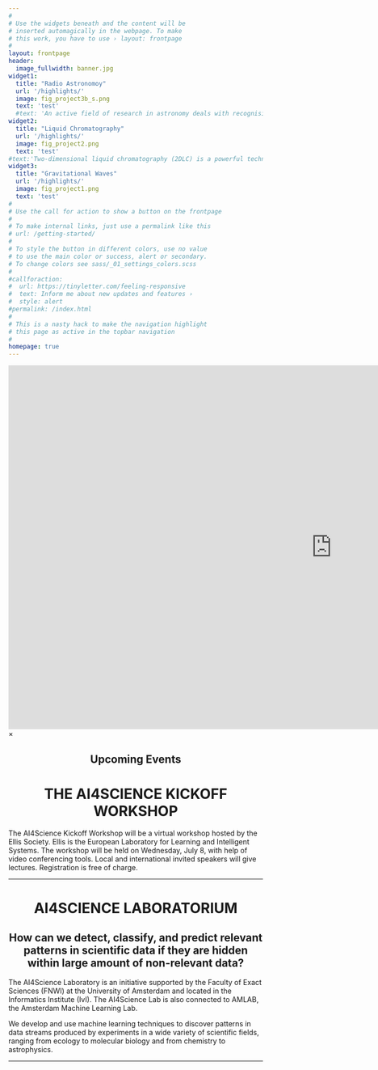 ```yaml
---
#
# Use the widgets beneath and the content will be
# inserted automagically in the webpage. To make
# this work, you have to use › layout: frontpage
#
layout: frontpage
header:
  image_fullwidth: banner.jpg
widget1:
  title: "Radio Astronomoy"
  url: '/highlights/'
  image: fig_project3b_s.png
  text: 'test'
  #text: 'An active field of research in astronomy deals with recognising rare features in data streams from space obervations in (almost) real time. This challenging task arises from the massive imaging surveys of the sky carried our at a wide range of wavelengths (optical, radio, X-ray). The purpose is no longer just to find objects that are there all or most of the time, but also to spot so-called ‘transient’ objects that appear only fleetingly.'
widget2:
  title: "Liquid Chromatography"
  url: '/highlights/'
  image: fig_project2.png
  text: 'test'  
#text:'Two-dimensional liquid chromatography (2DLC) is a powerful technique to separate and detect trace molecular compounds in complex samples such as food contaminants, industrial production streams, urine, or blood, to name but a few examples. However, successful implementation requires time-consuming experiment-specific optimization of many parameters. Machine learning can aid with data-analysis and the acceleration of optimization.'  
widget3:
  title: "Gravitational Waves"
  url: '/highlights/'
  image: fig_project1.png
  text: 'test'
#
# Use the call for action to show a button on the frontpage
#
# To make internal links, just use a permalink like this
# url: /getting-started/
#
# To style the button in different colors, use no value
# to use the main color or success, alert or secondary.
# To change colors see sass/_01_settings_colors.scss
#
#callforaction:
#  url: https://tinyletter.com/feeling-responsive
#  text: Inform me about new updates and features ›
#  style: alert
#permalink: /index.html
#
# This is a nasty hack to make the navigation highlight
# this page as active in the topbar navigation
#
homepage: true
---
```


<div id="videoModal" class="reveal-modal large" data-reveal="">
  <div class="flex-video widescreen vimeo" style="display: block;">
    <iframe width="1280" height="720" src="https://www.youtube.com/embed/3b5zCFSmVvU" frameborder="0" allowfullscreen></iframe>
  </div>
  <a class="close-reveal-modal">&#215;</a>
</div>

<center> <h2>Upcoming Events</h2> </center>
<center> <h1>THE AI4SCIENCE KICKOFF WORKSHOP</h1> </center>

The AI4Science Kickoff Workshop will be a virtual workshop hosted by the Ellis Society. Ellis is the European Laboratory for Learning and Intelligent Systems. The workshop will be held on Wednesday, July 8, with help of video conferencing tools. Local and international invited speakers will give lectures. Registration is free of charge.

___________________________________________

<center> <h1>AI4SCIENCE LABORATORIUM</h1> </center>
<center> <h2>How can we detect, classify, and predict relevant patterns in scientific data if they are hidden within large amount of non-relevant data?</h2> </center>

The AI4Science Laboratory is an initiative supported by the Faculty of Exact Sciences (FNWI) at the University of Amsterdam and located in the Informatics Institute (IvI). The AI4Science Lab is also connected to AMLAB, the Amsterdam Machine Learning Lab.

We develop and use machine learning techniques to discover patterns in data streams produced by experiments in a wide variety of scientific fields, ranging from ecology to molecular biology and from chemistry to astrophysics.

__________________________________________

